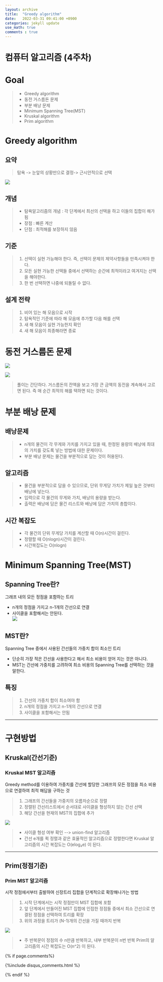 ```yaml
---
layout: archive  
title:  "Greedy algorithm"  
date:   2022-03-31 09:41:00 +0900  
categories: jekyll update  
use_math: true  
comments : true  
---  
```



# 컴퓨터 알고리즘 (4주차)

# Goal 
> * Greedy algorithm
> * 동전 거스름돈 문제
> * 부분 배낭 문제
> * Minimum Spanning Tree(MST)
> * Kruskal algorithm
> * Prim algorithm

# Greedy algorithm 

## 요약
> 탐욕 -> 눈앞의 상황만으로 결정-> 근시안적으로 선택  

![](https://img1.daumcdn.net/thumb/R1280x0/?scode=mtistory2&fname=https%3A%2F%2Fblog.kakaocdn.net%2Fdn%2FsjDXK%2Fbtq91NZOlOt%2FdNKginLsmuLunBLgcCaeLk%2Fimg.png)
## 개념
> *  탐욕알고리즘의 개념 : 각 단계에서 최선의 선택을 하고 이들의 집합이 해가 됨  
> * 장점 : 빠른 계산  
> * 단점 : 최적해를 보장하지 않음  

## 기준
> 1. 선택이 실현 가능해야 한다. 즉, 선택이 문제의 제약사항들을 만족시켜야 한다.
> 2. 모든 실현 가능한 선택들 중에서 선택하는 순간에 최적이라고 여겨지는 선택을 해야한다.
> 3. 한 번 선택하면 나중에 되돌릴 수 없다.  

## 설계 전략  
> 1. 비어 있는 해 모음으로 시작
> 2. 탐욕적인 기준에 따라 해 모음에 추가할 다음 해를 선택
> 3. 새 해 모음이 실현 가능한지 확인 
> 4. 새 해 모음이 최종해라면 종료  

# 동전 거스름돈 문제  

![](https://img1.daumcdn.net/thumb/R1280x0/?scode=mtistory2&fname=https%3A%2F%2Fblog.kakaocdn.net%2Fdn%2FdeAQUb%2Fbtq98u5kDiE%2FwujcPRSmaYGZbfB7Yq2fnk%2Fimg.png) 

![](https://img1.daumcdn.net/thumb/R1280x0/?scode=mtistory2&fname=https%3A%2F%2Fblog.kakaocdn.net%2Fdn%2Flx8y2%2Fbtq9ZqXR7Yx%2FIhKKN5q0KsLPOh76EakRSk%2Fimg.png)

> 풀이는 간단하다. 거스름돈의 잔액을 보고 가장 큰 금액의 동전을 계속해서 고르면 된다. 즉 매 순간 최적의 해를 택하면 되는 것이다.  

# 부분 배낭 문제  

## 배낭문제  
> * n개의 물건이 각 무게와 가치를 가지고 있을 때, 한정된 용량의 배낭에 최대의 가치를 갖도록 넣는 방법에 대한 문제이다.  
> * 부분 배낭 문제는 물건을 부분적으로 담는 것이 허용된다.  

## 알고리즘  
> * 물건을 부분적으로 담을 수 있으므로, 단위 무게당 가치가 제일 높은 것부터 배낭에 넣는다.  
> * 입력으로 각 물건의 무게와 가치, 배낭의 용량을 받는다.  
> * 출력은 배낭에 담은 물건 리스트와 배낭에 담은 가치의 총합이다.  

## 시간 복잡도
> * 각 물건의 단위 무게당 가치를 계산할 때 O(n)시간이 걸린다.
> * 정렬할 때 O(nlogn)시간이 걸린다.
> * 시간복잡도는 O(nlogn) 

# Minimum Spanning Tree(MST)
## Spanning Tree란?  
그래프 내의 모든 정점을 포함하는 트리  
* n개의 정점을 가지고 n-1개의 간선으로 연결  
* 사이클을 포함해서는 안된다.  
![](https://gmlwjd9405.github.io/images/algorithm-mst/spanning-tree.png)


## MST란?  
Spanning Tree 중에서 사용된 간선들의 가중치 합이 최소인 트리  
* 단순히 가장 적은 간선을 사용한다고 해서 최소 비용이 얻어 지는 것은 아니다.  
*  MST는 간선에 가중치를 고려하여 최소 비용의 Spanning Tree를 선택하는 것을 말한다.  

## 특징 
> 1. 간선의 가중치 합이 최소여야 함  
> 2. n개의 정점을 가지고 n-1개의 간선으로 연결  
> 3. 사이클을 포함해서는 안됨 

---  



# 구현방법 

## Kruskal(간선기준)

### Kruskal MST 알고리즘  
Greedy method를 이용하여 가중치를 간선에 할당한 그래프의 모든 정점을 최소 비용으로 연결하여 최적 해답을 구하는 것  
> 1. 그래프의 간선들을 가중치의 오름차순으로 정렬  
> 2. 정렬된 간선리스트에서 순서대로 사이클을 형성하지 않는 간선 선택  
> 3. 해당 간선을 현재의 MST의 집합에 추가  


![](https://gmlwjd9405.github.io/images/algorithm-mst/kruskal-example2.png)

> * 사이클 형성 여부 확인 --> union-find 알고리즘
> * 간선 e개를 퀵 정렬과 같은 효율적인 알고리즘으로 정렬한다면
Kruskal 알고리즘의 시간 복잡도는 O(elog₂e) 이 된다.

---  

## Prim(정점기준)

### Prim MST 알고리즘
시작 정점에서부터 출발하여 신장트리 집합을 단계적으로 확장해나가는 방법  

> 1. 시작 단계에서는 시작 정점만이 MST 집합에 포함
> 2. 앞 단계에서 만들어진 MST 집합에 인접한 정점들 중에서 최소 간선으로 연결된 정점을 선택하여 트리를 확장
> 3. 위의 과정을 트리가 (N-1)개의 간선을 가질 때까지 반복   

![](https://gmlwjd9405.github.io/images/algorithm-mst/prim-example.png)

> * 주 반복문이 정점의 수 n만큼 반복하고, 내부 반복문이 n번 반복
Prim의 알고리즘의 시간 복잡도는 O(n^2) 이 된다.  


{% if page.comments%}

{%include disqus_comments.html %}

{% endif %}  





